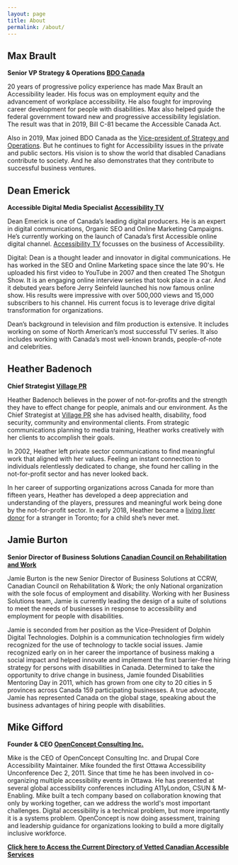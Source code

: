 ```yaml
---
layout: page
title: About
permalink: /about/
---
```


## Max Brault
**Senior VP Strategy & Operations 
[BDO Canada](https://www.bdo.ca/en-ca/home/)**

20 years of progressive policy experience has made Max Brault an Accessibility leader. His focus was on employment equity and the advancement of workplace accessibility. He also fought for improving career development for people with disabilities. Max also helped guide the federal government toward new and progressive accessibility legislation. The result was that in 2019, Bill C-81 became the Accessible Canada Act.

Also in 2019, Max joined BDO Canada as the [Vice-president of Strategy and Operations](https://www.bdo.ca/en-ca/our-people/max-brault-1/). But he continues to fight for Accessibility issues in the private and public sectors. His vision is to show the world that disabled Canadians contribute to society. And he also demonstrates that they contribute to successful business ventures.


## Dean Emerick
**Accessible Digital Media Specialist 
[Accessibility TV](https://www.accessibilitytv.com/)**

Dean Emerick is one of Canada’s leading digital producers. He is an expert in digital communications, Organic SEO and Online Marketing Campaigns. He’s currently working on the launch of Canada’s first Accessible online digital channel. [Accessibility TV](https://www.accessibilitytv.com/about-accessibility/) focusses on the business of Accessibility.
 
Digital: Dean is a thought leader and innovator in digital communications. He has worked in the SEO and Online Marketing space since the late 90's. He uploaded his first video to YouTube in 2007 and then created The Shotgun Show. It is an engaging online interview series that took place in a car. And it debuted years before Jerry Seinfeld launched his now famous online show. His results were impressive with over 500,000 views and 15,000 subscribers to his channel. His current focus is to leverage drive digital transformation for organizations.
 
Dean’s background in television and film production is extensive. It includes working on some of North American’s most successful TV series. It also includes working with Canada’s most well-known brands, people-of-note and celebrities.


## Heather Badenoch
**Chief Strategist 
[Village PR](http://Villagepr.ca)**

Heather Badenoch believes in the power of not-for-profits and the strength they have to effect change for people, animals and our environment. As the Chief Strategist at [Village PR](http://villagepr.ca/) she has advised health, disability, food security, community and environmental clients. From strategic communications planning to media training, Heather works creatively with her clients to accomplish their goals.
 
In 2002, Heather left private sector communications to find meaningful work that aligned with her values. Feeling an instant connection to individuals relentlessly dedicated to change, she found her calling in the not-for-profit sector and has never looked back. 

In her career of supporting organizations across Canada for more than fifteen years, Heather has developed a deep appreciation and understanding of the players, pressures and meaningful work being done by the not-for-profit sector. In early 2018, Heather became a [living liver donor](https://www.todaysparent.com/blogs/this-woman-did-the-most-wonderful-thing-for-a-kid-shell-never-meet/) for a stranger in Toronto; for a child she’s never met.


## Jamie Burton
**Senior Director of Business Solutions 
[Canadian Council on Rehabilitation and Work](https://www.ccrw.org/)**

Jamie Burton is the new Senior Director of Business Solutions at CCRW, Canadian Council on Rehabilitation & Work; the only National organization with the sole focus of employment and disability.  Working with her Business Solutions team, Jamie is currently leading the design of a suite of solutions to meet the needs of businesses in response to accessibility and employment for people with disabilities. 

Jamie is seconded from her position as the Vice-President of Dolphin Digital Technologies.  Dolphin is a communication technologies firm widely recognized for the use of technology to tackle social issues.  Jamie recognized early on in her career the importance of business making a social impact and helped innovate and implement the first barrier-free hiring strategy for persons with disabilities in Canada. Determined to take the opportunity to drive change in business, Jamie founded Disabilities Mentoring Day in 2011, which has grown from one city to 20 cities in 5 provinces across Canada 159 participating businesses. A true advocate, Jamie has represented Canada on the global stage, speaking about the business advantages of hiring people with disabilities.


## Mike Gifford
**Founder & CEO 
[OpenConcept Consulting Inc.](https://openconcept.ca/)**

Mike is the CEO of OpenConcept Consulting Inc. and Drupal Core Accessibility Maintainer. 
Mike founded the first Ottawa Accessibility Unconference Dec 2, 2011. Since that time he has been involved in co-organizing multiple accessibility events in Ottawa. He has presented at several global accessibility conferences including A11yLondon, CSUN & M-Enabling.
Mike built a tech company based on collaboration knowing that only by working together, can we address the world's most important challenges. Digital accessibility is a technical problem, but more importantly it is a systems problem. OpenConcept is now doing assessment, training and leadership guidance for organizations looking to build a more digitally inclusive workforce. 


**[Click here to Access the Current Directory of Vetted Canadian Accessible Services](https://tinyurl.com/a11ycovid19)**

